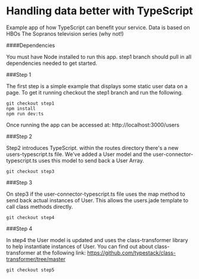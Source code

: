 # Handling data better with TypeScript

Example app of how TypeScript can benefit your service. Data is based on HBOs The Sopranos television series (why not!)

####Dependencies

You must have Node installed to run this app. step1 branch should pull in all dependencies needed to get started.


###Step 1

The first step is a simple example that displays some static user data on a page. To get it running checkout the step1 branch and run the following.

```
git checkout step1
npm install
npm run dev:ts
```

Once running the app can be accessed at:
http://localhost:3000/users

###Step 2

Step2 introduces TypeScript. within the routes directory there's a new users-typescript.ts file.
We've added a User model and the user-connector-typescript.ts uses this model to send back a User Array.

```
git checkout step3
```

###Step 3

On step3 if the user-connector-typescript.ts file uses the map method to send back actual instances of User. This allows the users.jade template to call class methods directly.

```
git checkout step4
```

###Step 4

In step4 the User model is updated and uses the class-transformer library to help instantiate instances of User. You can find out about class-transformer at the following link:
https://github.com/typestack/class-transformer/tree/master

```
git checkout step5
```




